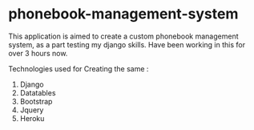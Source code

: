 phonebook-management-system
===========================

This application is aimed to create a custom phonebook management system, as a part testing my django skills.
Have been working in this for over 3 hours now.

Technologies used for Creating the same :
1. Django
2. Datatables
3. Bootstrap
4. Jquery
5. Heroku

